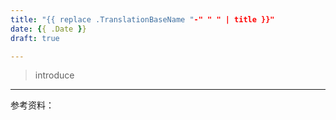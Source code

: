 ```yaml
---
title: "{{ replace .TranslationBaseName "-" " " | title }}"
date: {{ .Date }}
draft: true

---
```


> introduce

<!--more-->



---

参考资料：

